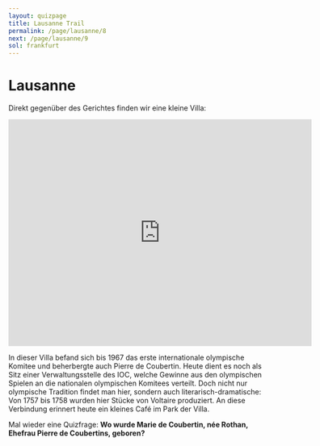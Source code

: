```yaml
---
layout: quizpage
title: Lausanne Trail
permalink: /page/lausanne/8
next: /page/lausanne/9
sol: frankfurt
---
```


# Lausanne

Direkt gegenüber des Gerichtes finden wir eine kleine Villa:

<iframe src="https://www.google.com/maps/embed?pb=!1m18!1m12!1m3!1d1372.7201742181185!2d6.642129219250816!3d46.51918749500092!2m3!1f0!2f0!3f0!3m2!1i1024!2i768!4f13.1!3m3!1m2!1s0x478c2f0013b58bd9%3A0x7150e955fcefc475!2sVilla%20mon%20repos!5e0!3m2!1sen!2sch!4v1757050155570!5m2!1sen!2sch" width="600" height="450" style="border:0;" allowfullscreen="" loading="lazy" referrerpolicy="no-referrer-when-downgrade"></iframe>

In dieser Villa befand sich bis 1967 das erste internationale olympische Komitee und beherbergte auch Pierre de
Coubertin. Heute dient es noch als Sitz einer Verwaltungsstelle des IOC, welche Gewinne aus den olympischen Spielen an
die nationalen olympischen Komitees verteilt. Doch nicht nur olympische Tradition findet man hier, sondern auch
literarisch-dramatische: Von 1757 bis 1758 wurden hier Stücke von Voltaire produziert. An diese Verbindung erinnert
heute ein kleines Café im Park der Villa.

Mal wieder eine Quizfrage: **Wo wurde Marie de Coubertin, née Rothan, Ehefrau Pierre de Coubertins, geboren?**
